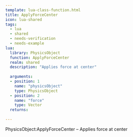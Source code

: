 ```yaml
---
template: lua-class-function.html
title: ApplyForceCenter
icon: lua-shared
tags:
  - lua
  - shared
  - needs-verification
  - needs-example
lua:
  library: PhysicsObject
  function: ApplyForceCenter
  realm: shared
  description: "Applies force at center"
  
  arguments:
  - position: 1
    name: "physicsObject"
    type: PhysicsObject
  - position: 2
    name: "force"
    type: Vector
  returns:
    
---
```


<div class="lua__search__keywords">
PhysicsObject:ApplyForceCenter &#x2013; Applies force at center
</div>
